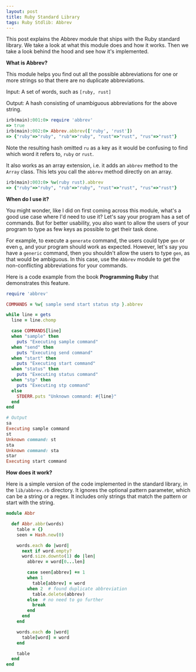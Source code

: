 ```yaml
---
layout: post
title: Ruby Standard Library
tags: Ruby Stdlib: Abbrev
---
```


This post explains the Abbrev module that ships with the Ruby standard library. We take a look at what this module does and how it works. Then we take a look behind the hood and see how it's implemented. 

**What is Abbrev?**

This module helps you find out all the possible abbreviations for one or more strings so that there are no duplicate abbreviations. 

Input: A set of words, such as `[ruby, rust]`

Output: A hash consisting of unambiguous abbreviations for the above string.  

```ruby
irb(main):001:0> require 'abbrev'
=> true
irb(main):002:0> Abbrev.abbrev(['ruby', 'rust'])
=> {"ruby"=>"ruby", "rub"=>"ruby", "rust"=>"rust", "rus"=>"rust"}
```

Note the resulting hash omitted `ru` as a key as it would be confusing to find which word it refers to, `ruby` or `rust`.

It also works as an array extension, i.e. it adds an `abbrev` method to the `Array` class. This lets you call the `abbrev` method directly on an array. 

```ruby
irb(main):003:0> %w(ruby rust).abbrev
=> {"ruby"=>"ruby", "rub"=>"ruby", "rust"=>"rust", "rus"=>"rust"}
```

**When do I use it?**

You might wonder, like I did on first coming across this module, what's a good use case where I'd need to use it? Let's say your program has a set of commands. But for better usability, you also want to allow the users of your program to type as few keys as possible to get their task done. 

For example, to execute a `generate` command, the users could type `gen` or even `g`, and your program should work as expected. However, let's say you have a `generic` command, then you shouldn't allow the users to type `gen`, as that would be ambiguous. In this case, use the `Abbrev` module to get the non-conflicting abbreviations for your commands. 

Here is a code example from the book **Programming Ruby** that demonstrates this feature. 

```ruby
require 'abbrev'

COMMANDS = %w{ sample send start status stp }.abbrev

while line = gets
  line = line.chomp

  case COMMANDS[line]
  when "sample" then
    puts "Executing sample command"
  when "send" then
    puts "Executing send command"
  when "start" then
    puts "Executing start command"
  when "status" then
    puts "Executing status command"
  when "stp" then
    puts "Executing stp command"
  else
    STDERR.puts "Unknown command: #{line}"
  end
end

# Output
sa
Executing sample command
st
Unknown command: st
sta
Unknown command: sta
star
Executing start command
```

**How does it work?**

Here is a simple version of the code implemented in the standard library, in the `lib/abbrev.rb` directory. It ignores the optional pattern parameter, which can be a string or a regex. It includes only strings that match the pattern or start with the string. 

```ruby
module Abbr

  def Abbr.abbr(words)
    table = {}
    seen = Hash.new(0)

    words.each do |word|
      next if word.empty?
      word.size.downto(1) do |len|
        abbrev = word[0...len]

        case seen[abbrev] += 1
        when 1
          table[abbrev] = word
        when 2  # found duplicate abbreviation
          table.delete(abbrev)
        else  # no need to go further
          break
        end
      end
    end

    words.each do |word|
      table[word] = word
    end

    table
  end
end
```

